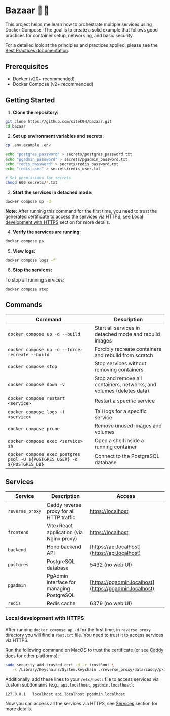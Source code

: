 # Bazaar 🧞‍♂️ 

This project helps me learn how to orchestrate multiple services using Docker Compose. The goal is to create a solid example that follows good practices for container setup, networking, and basic security.

For a detailed look at the principles and practices applied, please see the [Best Practices documentation](./docs/best-practices.md).

## Prerequisites

- Docker (v20+ recommended)
- Docker Compose (v2+ recommended)

## Getting Started

1. **Clone the repository:**

```bash
git clone https://github.com/sitek94/bazaar.git
cd bazaar
```

2. **Set up environment variables and secrets:**

```bash
cp .env.example .env

echo "postgres_password" > secrets/postgres_password.txt
echo "pgadmin_password" > secrets/pgadmin_password.txt
echo "redis_password" > secrets/redis_password.txt
echo "redis_user" > secrets/redis_user.txt

# Set permissions for secrets
chmod 600 secrets/*.txt
```

3. **Start the services in detached mode:**

```bash
docker compose up -d
```

**Note:** After running this command for the first time, you need to trust the generated certificate to access the services via HTTPS, see [Local development with HTTPS](#local-development-with-https) section for more details.

4. **Verify the services are running:**

```bash
docker compose ps
```

5. **View logs:**

```bash
docker compose logs -f
```

6. **Stop the services:**

To stop all running services:

```bash
docker compose stop
```

## Commands

| Command | Description |
| --- | --- |
| `docker compose up -d --build` | Start all services in detached mode and rebuild images |
| `docker compose up -d --force-recreate --build` | Forcibly recreate containers and rebuild from scratch |
| `docker compose stop` | Stop services without removing containers |
| `docker compose down -v` | Stop and remove all containers, networks, and volumes (deletes data) |
| `docker compose restart <service>` | Restart a specific service |
| `docker compose logs -f <service>` | Tail logs for a specific service |
| `docker compose prune` | Remove unused images and volumes |
| `docker compose exec <service> sh` | Open a shell inside a running container |
| `docker compose exec postgres psql -U ${POSTGRES_USER} -d ${POSTGRES_DB}` | Connect to the PostgreSQL database |

## Services

| Service | Description | Access |
| --- | --- | --- |
| `reverse_proxy` | Caddy reverse proxy for all HTTP traffic | [https://localhost](https://localhost) |
| `frontend` | Vite+React application (via Nginx proxy) | [https://localhost](https://localhost) |
| `backend` | Hono backend API | [https://api.localhost](https://api.localhost) |
| `postgres` | PostgreSQL database | 5432 (no web UI) |
| `pgadmin` | PgAdmin interface for managing PostgreSQL | [https://pgadmin.localhost](https://pgadmin.localhost) |
| `redis` | Redis cache | 6379 (no web UI) |

### Local development with HTTPS

After running `docker compose up -d` for the first time, in `reverse_proxy` directory you will find a `root.crt` file. You need to trust it to access services via HTTPS.

Run the following command on MacOS to trust the certificate (or see [Caddy docs](https://caddyserver.com/docs/running#local-https-with-docker) for other platforms):

```sh
sudo security add-trusted-cert -d -r trustRoot \
   -k /Library/Keychains/System.keychain ./reverse_proxy/data/caddy/pki/authorities/local/root.crt 
```

Additionally, add these lines to your `/etc/hosts` file to access services via custom subdomains (e.g., `api.localhost`, `pgadmin.localhost`):

```
127.0.0.1   localhost api.localhost pgadmin.localhost
```

Now you can access all the services via HTTPS, see [Services](#services) section for more details.